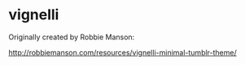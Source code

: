 # vignelli

Originally created by Robbie Manson:

http://robbiemanson.com/resources/vignelli-minimal-tumblr-theme/

<title> link edited to "/" :-)
